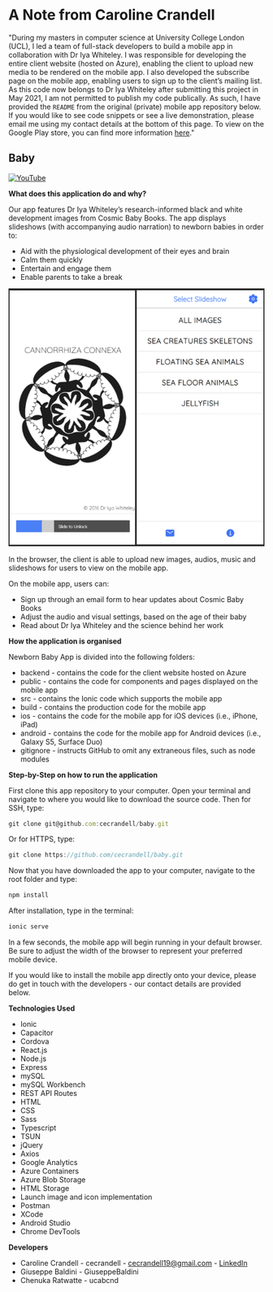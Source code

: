 # A Note from Caroline Crandell

"During my masters in computer science at University College London (UCL), I led a team of full-stack developers to build a mobile app in collaboration with Dr Iya Whiteley. I was responsible for developing the entire client website (hosted on Azure), enabling the client to upload new media to be rendered on the mobile app. I also developed the subscribe page on the mobile app, enabling users to sign up to the client’s mailing list. As this code now belongs to Dr Iya Whiteley after submitting this project in May 2021, I am not permitted to publish my code publically. As such, I have provided the `README` from the original (private) mobile app repository below. If you would like to see code snippets or see a live demonstration, please email me using my contact details at the bottom of this page. To view on the Google Play store, you can find more information [here](https://cosmicbabybooks.com/app-new)."

## Baby

[![YouTube](https://img.youtube.com/vi/fLU6xfHWmhw/0.jpg)](https://youtu.be/fLU6xfHWmhw)

**What does this application do and why?**

Our app features Dr Iya Whiteley’s research-informed black and white development images from Cosmic Baby Books. The app displays slideshows (with accompanying audio narration) to newborn babies in order to:

- Aid with the physiological development of their eyes and brain
- Calm them quickly
- Entertain and engage them
- Enable parents to take a break

![readme](public/assets/images/readme.png)

In the browser, the client is able to upload new images, audios, music and slideshows for users to view on the mobile app.

On the mobile app, users can:

- Sign up through an email form to hear updates about Cosmic Baby Books
- Adjust the audio and visual settings, based on the age of their baby
- Read about Dr Iya Whiteley and the science behind her work

**How the application is organised**

Newborn Baby App is divided into the following folders:

- backend - contains the code for the client website hosted on Azure
- public - contains the code for components and pages displayed on the mobile app
- src - contains the Ionic code which supports the mobile app
- build - contains the production code for the mobile app
- ios - contains the code for the mobile app for iOS devices (i.e., iPhone, iPad)
- android - contains the code for the mobile app for Android devices (i.e., Galaxy S5, Surface Duo)
- gitignore - instructs GitHub to omit any extraneous files, such as node modules

**Step-by-Step on how to run the application**

First clone this app repository to your computer. Open your terminal and navigate to where you would like to download the source code. Then for SSH, type:

```js
git clone git@github.com:cecrandell/baby.git
```

Or for HTTPS, type:

```js
git clone https://github.com/cecrandell/baby.git
```

Now that you have downloaded the app to your computer, navigate to the root folder and type:

```js
npm install
```

After installation, type in the terminal:

```js
ionic serve
```

In a few seconds, the mobile app will begin running in your default browser. Be sure to adjust the width of the browser to represent your preferred mobile device.

If you would like to install the mobile app directly onto your device, please do get in touch with the developers - our contact details are provided below.

**Technologies Used**

- Ionic
- Capacitor
- Cordova
- React.js
- Node.js
- Express
- mySQL
- mySQL Workbench
- REST API Routes
- HTML
- CSS
- Sass
- Typescript
- TSUN
- jQuery
- Axios
- Google Analytics
- Azure Containers
- Azure Blob Storage
- HTML Storage
- Launch image and icon implementation
- Postman
- XCode
- Android Studio
- Chrome DevTools

**Developers**

- Caroline Crandell - cecrandell - cecrandell19@gmail.com - [LinkedIn](https://www.linkedin.com/in/carolinecrandell/)
- Giuseppe Baldini - GiuseppeBaldini
- Chenuka Ratwatte - ucabcnd
